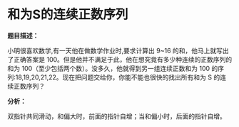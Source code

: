 # 和为S的连续正数序列

**题目描述：**

小明很喜欢数学,有一天他在做数学作业时,要求计算出 9~16 的和，他马上就写出了正确答案是 100。但是他并不满足于此，他在想究竟有多少种连续的正数序列的和为 100（至少包括两个数）。没多久，他就得到另一组连续正数和为 100 的序列:18,19,20,21,22。现在把问题交给你，你能不能也很快的找出所有和为 S 的连续正数序列？

**分析：**

双指针共同滑动，和偏大时，前面的指针自增；当和偏小时，后面的指针自增。

